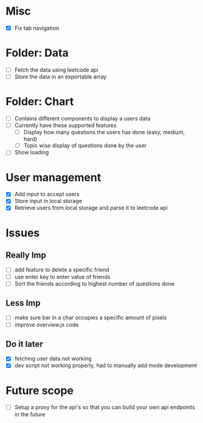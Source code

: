 # Misc
- [x] Fix tab navigation

# Folder: Data
- [ ] Fetch the data using leetcode api
- [ ] Store the data in an exportable array

# Folder: Chart 
- [ ] Contains different components to display a users data
- [ ] Currently have these supported features
	- [ ] Display how many questions the users has done (easy, medium, hard)
	- [ ] Topic wise display of questions done by the user
- [ ] Show loading

# User management
- [x] Add input to accept users
- [x] Store input in local storage
- [x] Retrieve users from local storage and parse it to leetcode api

# Issues
## Really Imp
- [ ] add feature to delete a specific friend
- [ ] use enter key to enter value of friends
- [ ] Sort the friends according to highest number of questions done

## Less Imp
- [ ] make sure bar in a char occupies a specific amount of pixels
- [ ] improve overview.js code

## Do it later
- [x] fetching user data not working
- [x] dev script not working properly, had to manually add mode development

# Future scope
- [ ] Setup a proxy for the api's so that you can build your own api endpoints in the future